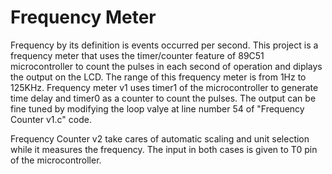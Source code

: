 # Frequency Meter

Frequency by its definition is events occurred per second. This project is a frequency meter that uses the timer/counter feature of 89C51 microcontroller to count the pulses in each second of operation and diplays the output on the LCD. The range of this frequency meter is from 1Hz to 125KHz. Frequency meter v1 uses timer1 of the microcontroller to generate time delay and timer0 as a counter to count the pulses. The output can be fine tuned by modifying the loop valye at line number 54 of "Frequency Counter v1.c" code.

Frequency Counter v2 take cares of automatic scaling and unit selection while it measures the frequency. The input in both cases is given to T0 pin of the microcontroller.
